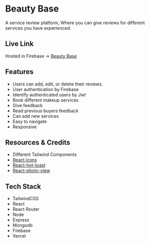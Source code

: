 # Beauty Base

A service review platform, Where you can give reviews for different services you have experienced.

## Live Link

Hosted in Firebase -> [Beauty Base](https://beauty-base7.web.app/)

## Features

- Users can add, edit, or delete their reviews.
- User authentication by Firebase
- Identify authenticated users by Jwt
- Book different makeup services
- Give feedback
- Read previous buyers feedback
- Can add new services
- Easy to navigate
- Responsive

## Resources & Credits

- Different Tailwind Components
- [React icons](https://react-icons.github.io/react-icons/)
- [React-hot-toast](https://react-hot-toast.com/)
- [React-photo-view](https://react-photo-view.vercel.app/en-US)

## Tech Stack

- TailwindCSS
- React
- React Router
- Node
- Express
- Mongodb
- Firebase
- Vercel
